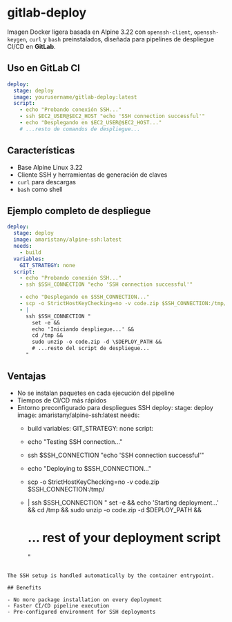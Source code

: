 # gitlab-deploy

Imagen Docker ligera basada en Alpine 3.22 con `openssh-client`, `openssh-keygen`, `curl` y `bash` preinstalados, diseñada para pipelines de despliegue CI/CD en **GitLab**.

## Uso en GitLab CI

```yaml
deploy:
  stage: deploy
  image: yourusername/gitlab-deploy:latest
  script:
    - echo "Probando conexión SSH..."
    - ssh $EC2_USER@$EC2_HOST "echo 'SSH connection successful'"
    - echo "Desplegando en $EC2_USER@$EC2_HOST..."
    # ...resto de comandos de despliegue...
```

## Características

- Base Alpine Linux 3.22  
- Cliente SSH y herramientas de generación de claves  
- `curl` para descargas  
- `bash` como shell  

## Ejemplo completo de despliegue

```yaml
deploy:
  stage: deploy
  image: amaristany/alpine-ssh:latest
  needs:
    - build
  variables:
    GIT_STRATEGY: none
  script:
    - echo "Probando conexión SSH..."
    - ssh $SSH_CONNECTION "echo 'SSH connection successful'"

    - echo "Desplegando en $SSH_CONNECTION..."
    - scp -o StrictHostKeyChecking=no -v code.zip $SSH_CONNECTION:/tmp/
    - |
      ssh $SSH_CONNECTION "
        set -e &&
        echo 'Iniciando despliegue...' &&
        cd /tmp &&
        sudo unzip -o code.zip -d \$DEPLOY_PATH && 
        # ...resto del script de despliegue...
      "
```

## Ventajas

- No se instalan paquetes en cada ejecución del pipeline  
- Tiempos de CI/CD más rápidos  
- Entorno preconfigurado para despliegues SSH
deploy:
  stage: deploy
  image: amaristany/alpine-ssh:latest
  needs:
    - build
  variables:
    GIT_STRATEGY: none
  script:
    - echo "Testing SSH connection..."
    - ssh $SSH_CONNECTION "echo 'SSH connection successful'"

    - echo "Deploying to $SSH_CONNECTION..."
    - scp -o StrictHostKeyChecking=no -v code.zip $SSH_CONNECTION:/tmp/
    - |
      ssh $SSH_CONNECTION "
        set -e &&
        echo 'Starting deployment...' &&
        cd /tmp &&
        sudo unzip -o code.zip -d $DEPLOY_PATH &&
        # ... rest of your deployment script
      "
```

The SSH setup is handled automatically by the container entrypoint.

## Benefits

- No more package installation on every deployment
- Faster CI/CD pipeline execution
- Pre-configured environment for SSH deployments
